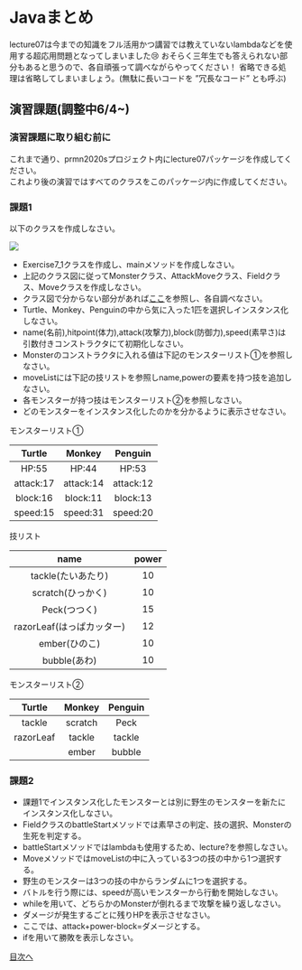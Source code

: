 # Javaまとめ

lecture07は今までの知識をフル活用かつ講習では教えていないlambdaなどを使用する超応用問題となってしまいました😢
おそらく三年生でも答えられない部分もあると思うので、各自頑張って調べながらやってください！
省略できる処理は省略してしまいましょう。(無駄に長いコードを ”冗長なコード” とも呼ぶ)  


## 演習課題(調整中6/4~)

### 演習課題に取り組む前に

これまで通り、prmn2020sプロジェクト内にlecture07パッケージを作成してください。  
これより後の演習ではすべてのクラスをこのパッケージ内に作成してください。  

### 課題1

以下のクラスを作成しなさい。

![](http://www.plantuml.com/plantuml/png/RLFR2jim37ttLvZi9UcQifOzXL7QFOmDrZ785pYDQ4qTEyHkkyiA_TVzo6J5Tb8Oj44-biwHZfATTM9mrqunUv6w5uFe-549Q_VE3RAvElXoDBgMlu2_O-nWj7Kmy6oJyR9Sy6oTyKyIL1jl25cKWpoTNOc7rUfznW_c1hpw-toc7qDsSRpGHNdjopzRIcACf7aa-yrugKK7LOszw1EUpj9zDrAx2lzu54GJ3eqoAROzG1lY3fc_Ikig__ZWTRQCyRT199y9B3dozv5_oSSkn_YZCZ5Cv0NIYBRrbBbNgNnKL3SZMtz3rJbew7vMGMt9fMxX1nN7F7isTw98YBHx9GbeZ54WD68dSDz4XrWqWw3FmG-4yUd9PjXaLbAZed6iL898xISA07kmk0TQBMsX6zkVsqW0EKbfUKXPJwC6P1CHRrU3hYYe_KiNvtrCQxy1YhsPhnnBo9iPLlpFZGTBNK_l5hNUcpiCD1dMJNUlUqz9HLfS76YQvsMJeNaKte5kyGFw1m00)

* Exercise7_1クラスを作成し、mainメソッドを作成しなさい。  
* 上記のクラス図に従ってMonsterクラス、AttackMoveクラス、Fieldクラス、Moveクラスを作成しなさい。
* クラス図で分からない部分があれば[ここ](https://plantuml.com/ja/class-diagram)を参照し、各自調べなさい。
* Turtle、Monkey、Penguinの中から気に入った1匹を選択しインスタンス化しなさい。  
* name(名前),hitpoint(体力),attack(攻撃力),block(防御力),speed(素早さ)は引数付きコンストラクタにて初期化しなさい。  
* Monsterのコンストラクタに入れる値は下記のモンスターリスト①を参照しなさい。  
* moveListには下記の技リストを参照しname,powerの要素を持つ技を追加しなさい。 
* 各モンスターが持つ技はモンスターリスト②を参照しなさい。
* どのモンスターをインスタンス化したのかを分かるように表示させなさい。  

モンスターリスト①

|Turtle|Monkey|Penguin|
|:-------:|:------:|:------:|
|HP:55|HP:44|HP:53|
|attack:17|attack:14|attack:12|
|block:16|block:11|block:13|
|speed:15|speed:31|speed:20|

技リスト  

|name|power|
|:-------:|:------:|
|tackle(たいあたり)|10|
|scratch(ひっかく)|10|
|Peck(つつく)|15|
|razorLeaf(はっぱカッター)|12|
|ember(ひのこ)|10|
|bubble(あわ)|10|


モンスターリスト②

|Turtle|Monkey|Penguin|
|:-------:|:------:|:------:|
|tackle|scratch|Peck|
|razorLeaf|tackle|tackle|
||ember|bubble|  
  
  
### 課題2

* 課題1でインスタンス化したモンスターとは別に野生のモンスターを新たにインスタンス化しなさい。  
* FieldクラスのbattleStartメソッドでは素早さの判定、技の選択、Monsterの生死を判定する。
* battleStartメソッドではlambdaも使用するため、lecture?を参照しなさい。
* MoveメソッドではmoveListの中に入っている3つの技の中から1つ選択する。 
* 野生のモンスターは3つの技の中からランダムに1つを選択する。
* バトルを行う際には、speedが高いモンスターから行動を開始しなさい。
* whileを用いて、どちらかのMonsterが倒れるまで攻撃を繰り返しなさい。  
* ダメージが発生するごとに残りHPを表示させなさい。  
* ここでは、attack+power-block=ダメージとする。 
* ifを用いて勝敗を表示しなさい。

[目次へ](../README.md)
